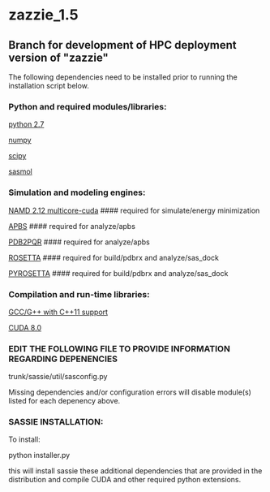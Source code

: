 # zazzie_1.5

## Branch for development of HPC deployment version of "zazzie" 

The following dependencies need to be installed prior to running the
installation script below.

### Python and required modules/libraries:

[python 2.7](https://www.python.org/downloads/release/python-2712/)

[numpy](https://www.scipy.org/scipylib/download.html)

[scipy](https://www.scipy.org/scipylib/download.html)

[sasmol](https://github.com/madscatt/sasmol)

### Simulation and modeling engines:

[NAMD 2.12 multicore-cuda](http://www.ks.uiuc.edu/Development/Download/download.cgi?PackageName=NAMD)
    #### required for simulate/energy minimization

[APBS](http://www.poissonboltzmann.org/docs/downloads/)
    #### required for analyze/apbs

[PDB2PQR](http://www.poissonboltzmann.org/docs/downloads/)
    #### required for analyze/apbs

[ROSETTA](https://www.rosettacommons.org/software/license-and-download)
    #### required for build/pdbrx and analyze/sas_dock

[PYROSETTA](https://www.rosettacommons.org/software/license-and-download)
    #### required for build/pdbrx and analyze/sas_dock

### Compilation and run-time libraries:

[GCC/G++ with C++11 support](https://gcc.gnu.org/viewcvs/gcc/branches/)

[CUDA 8.0](https://developer.nvidia.com/cuda-downloads) 

### EDIT THE FOLLOWING FILE TO PROVIDE INFORMATION REGARDING DEPENENCIES

trunk/sassie/util/sasconfig.py

Missing dependencies and/or configuration errors will disable module(s) listed
for each depenency above.

### SASSIE INSTALLATION:

To install:

python installer.py

this will install sassie these additional dependencies that are provided in the distribution and compile CUDA and other required python extensions.

